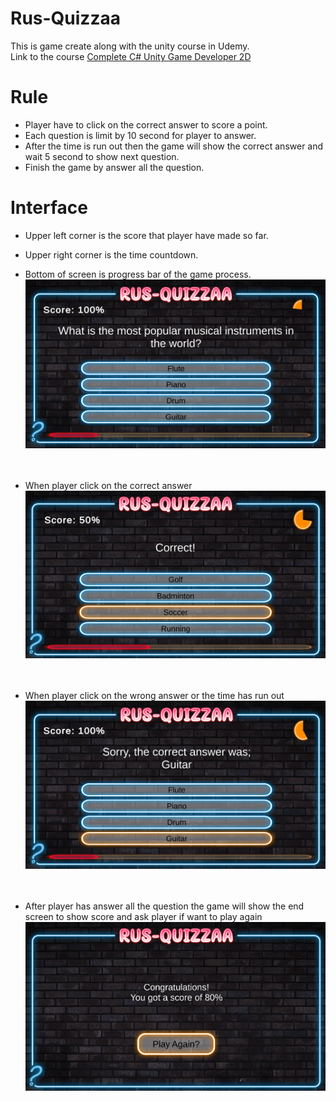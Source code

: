 # Rus-Quizzaa
This is game create along with the unity course in Udemy. <br>
Link to the course [Complete C# Unity Game Developer 2D](https://www.udemy.com/course/unitycourse/)

# Rule
* Player have to click on the correct answer to score a point.
* Each question is limit by 10 second for player to answer.
* After the time is run out then the game will show the correct answer and wait 5 second to show next question.
* Finish the game by answer all the question.

# Interface 
* Upper left corner is the score that player have made so far.
* Upper right corner is the time countdown.
* Bottom of screen is progress bar of the game process.
![](https://github.com/Rus1999/Rus-Quizzaa/blob/main/Capture/QuestionShow.png)
<br><br><br>

* When player click on the correct answer
![](https://github.com/Rus1999/Rus-Quizzaa/blob/main/Capture/CorrectAnswer.png)
<br><br><br>

* When player click on the wrong answer or the time has run out
![](https://github.com/Rus1999/Rus-Quizzaa/blob/main/Capture/IncorrectAnswer.png)
<br><br><br>

* After player has answer all the question the game will show the end screen to show score and ask player if want to play again
![](https://github.com/Rus1999/Rus-Quizzaa/blob/main/Capture/EndScreen.png)
<br><br><br>
